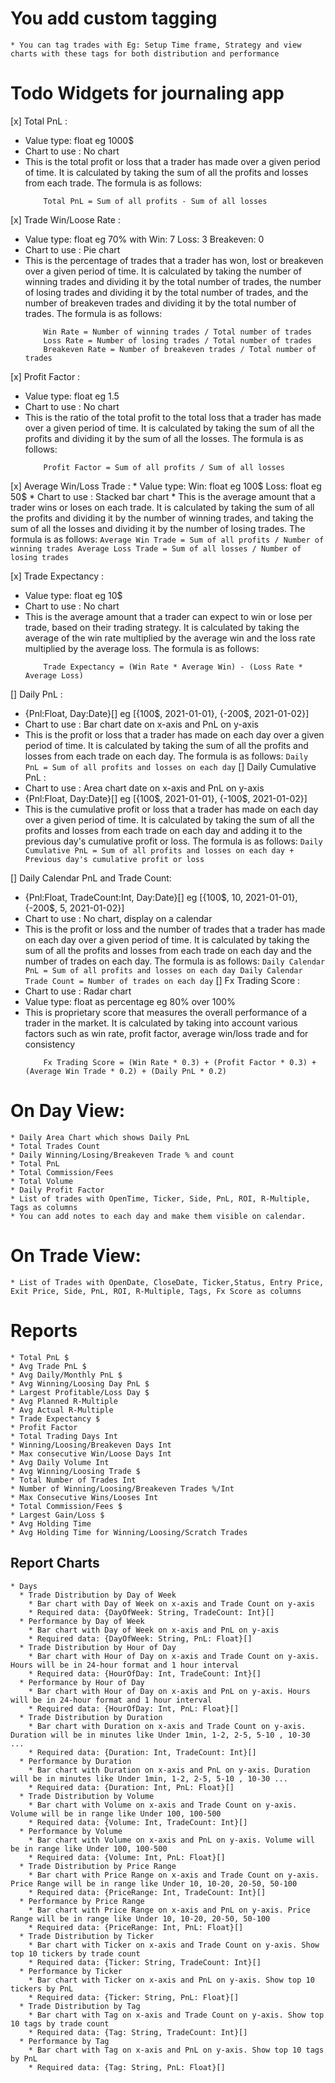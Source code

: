 # You add custom tagging
    * You can tag trades with Eg: Setup Time frame, Strategy and view charts with these tags for both distribution and performance

# Todo Widgets for journaling app

[x] Total PnL  : 
  * Value type: float eg 1000$  
  * Chart to use : No chart
  * This is the total profit or loss that a trader has made over a given period of time. It is calculated by taking the sum of all the profits and losses from each trade. The formula is as follows:
    ```
        Total PnL = Sum of all profits - Sum of all losses
    ```

[x] Trade Win/Loose Rate :
  * Value type: float eg 70% with Win: 7 Loss: 3 Breakeven: 0
  * Chart to use : Pie chart
  * This is the percentage of trades that a trader has won, lost or breakeven over a given period of time. It is calculated by taking the number of winning trades and dividing it by the total number of trades, the number of losing trades and dividing it by the total number of trades, and the number of breakeven trades and dividing it by the total number of trades. The formula is as follows:
    ```
        Win Rate = Number of winning trades / Total number of trades
        Loss Rate = Number of losing trades / Total number of trades
        Breakeven Rate = Number of breakeven trades / Total number of trades
    ```
[x] Profit Factor : 
  * Value type: float eg 1.5
  * Chart to use : No chart
  * This is the ratio of the total profit to the total loss that a trader has made over a given period of time. It is calculated by taking the sum of all the profits and dividing it by the sum of all the losses. The formula is as follows:
    ```
        Profit Factor = Sum of all profits / Sum of all losses
    ```

[x] Average Win/Loss Trade : 
    * Value type: Win: float eg 100$ Loss: float eg 50$
    * Chart to use : Stacked bar chart
    * This is the average amount that a trader wins or loses on each trade. It is calculated by taking the sum of all the profits and dividing it by the number of winning trades, and taking the sum of all the losses and dividing it by the number of losing trades. The formula is as follows:
    ```
        Average Win Trade = Sum of all profits / Number of winning trades
        Average Loss Trade = Sum of all losses / Number of losing trades
    ```

[x] Trade Expectancy : 
  * Value type: float eg 10$
  * Chart to use : No chart
  * This is the average amount that a trader can expect to win or lose per trade, based on their trading strategy. It is calculated by taking the average of the win rate multiplied by the average win and the loss rate multiplied by the average loss. The formula is as follows:
    ```
        Trade Expectancy = (Win Rate * Average Win) - (Loss Rate * Average Loss)
    ```

[] Daily PnL :
  * {Pnl:Float, Day:Date}[] eg [{100$, 2021-01-01}, {-200$, 2021-01-02}]
  * Chart to use : Bar chart date on x-axis and PnL on y-axis
  * This is the profit or loss that a trader has made on each day over a given period of time. It is calculated by taking the sum of all the profits and losses from each trade on each day. The formula is as follows:
        ```
            Daily PnL = Sum of all profits and losses on each day
        ```
[] Daily Cumulative PnL :
  * Chart to use : Area chart date on x-axis and PnL on y-axis
  * {Pnl:Float, Day:Date}[] eg [{100$, 2021-01-01}, {-100$, 2021-01-02}]
  * This is the cumulative profit or loss that a trader has made on each day over a given period of time. It is calculated by taking the sum of all the profits and losses from each trade on each day and adding it to the previous day's cumulative profit or loss. The formula is as follows:
        ```
            Daily Cumulative PnL = Sum of all profits and losses on each day + Previous day's cumulative profit or loss
        ```

[] Daily Calendar PnL and Trade Count:
  * {Pnl:Float, TradeCount:Int, Day:Date}[] eg [{100$, 10, 2021-01-01}, {-200$, 5, 2021-01-02}]
  * Chart to use : No chart, display on a calendar
  * This is the profit or loss and the number of trades that a trader has made on each day over a given period of time. It is calculated by taking the sum of all the profits and losses from each trade on each day and the number of trades on each day. The formula is as follows:
        ```
            Daily Calendar PnL = Sum of all profits and losses on each day
            Daily Calendar Trade Count = Number of trades on each day
        ```
[] Fx Trading Score :
  * Chart to use : Radar chart
  * Value type: float as percentage eg 80% over 100%
  * This is proprietary score that measures the overall performance of a trader in the market. It is calculated by taking into account various factors such as win rate, profit factor, average win/loss trade and for consistency 
    ```
        Fx Trading Score = (Win Rate * 0.3) + (Profit Factor * 0.3) + (Average Win Trade * 0.2) + (Daily PnL * 0.2)
    ```



# On Day View:
    * Daily Area Chart which shows Daily PnL
    * Total Trades Count
    * Daily Winning/Losing/Breakeven Trade % and count
    * Total PnL
    * Total Commission/Fees
    * Total Volume
    * Daily Profit Factor
    * List of trades with OpenTime, Ticker, Side, PnL, ROI, R-Multiple, Tags as columns
    * You can add notes to each day and make them visible on calendar.

# On Trade View:
    * List of Trades with OpenDate, CloseDate, Ticker,Status, Entry Price, Exit Price, Side, PnL, ROI, R-Multiple, Tags, Fx Score as columns

# Reports
    * Total PnL $
    * Avg Trade PnL $
    * Avg Daily/Monthly PnL $
    * Avg Winning/Loosing Day PnL $
    * Largest Profitable/Loss Day $
    * Avg Planned R-Multiple
    * Avg Actual R-Multiple
    * Trade Expectancy $
    * Profit Factor
    * Total Trading Days Int
    * Winning/Loosing/Breakeven Days Int
    * Max consecutive Win/Loose Days Int
    * Avg Daily Volume Int
    * Avg Winning/Loosing Trade $
    * Total Number of Trades Int
    * Number of Winning/Loosing/Breakeven Trades %/Int
    * Max Consecutive Wins/Looses Int
    * Total Commission/Fees $
    * Largest Gain/Loss $
    * Avg Holding Time
    * Avg Holding Time for Winning/Loosing/Scratch Trades
## Report Charts
    * Days 
      * Trade Distribution by Day of Week
        * Bar chart with Day of Week on x-axis and Trade Count on y-axis 
        * Required data: {DayOfWeek: String, TradeCount: Int}[]
      * Performance by Day of Week
        * Bar chart with Day of Week on x-axis and PnL on y-axis
        * Required data: {DayOfWeek: String, PnL: Float}[]
      * Trade Distribution by Hour of Day
        * Bar chart with Hour of Day on x-axis and Trade Count on y-axis. Hours will be in 24-hour format and 1 hour interval
        * Required data: {HourOfDay: Int, TradeCount: Int}[]
      * Performance by Hour of Day
        * Bar chart with Hour of Day on x-axis and PnL on y-axis. Hours will be in 24-hour format and 1 hour interval
        * Required data: {HourOfDay: Int, PnL: Float}[]
      * Trade Distribution by Duration
        * Bar chart with Duration on x-axis and Trade Count on y-axis. Duration will be in minutes like Under 1min, 1-2, 2-5, 5-10 , 10-30 ...
        * Required data: {Duration: Int, TradeCount: Int}[]
      * Performance by Duration
        * Bar chart with Duration on x-axis and PnL on y-axis. Duration will be in minutes like Under 1min, 1-2, 2-5, 5-10 , 10-30 ...
        * Required data: {Duration: Int, PnL: Float}[]
      * Trade Distribution by Volume
        * Bar chart with Volume on x-axis and Trade Count on y-axis. Volume will be in range like Under 100, 100-500 
        * Required data: {Volume: Int, TradeCount: Int}[]
      * Performance by Volume
        * Bar chart with Volume on x-axis and PnL on y-axis. Volume will be in range like Under 100, 100-500 
        * Required data: {Volume: Int, PnL: Float}[]
      * Trade Distribution by Price Range
        * Bar chart with Price Range on x-axis and Trade Count on y-axis. Price Range will be in range like Under 10, 10-20, 20-50, 50-100
        * Required data: {PriceRange: Int, TradeCount: Int}[]
      * Performance by Price Range
        * Bar chart with Price Range on x-axis and PnL on y-axis. Price Range will be in range like Under 10, 10-20, 20-50, 50-100
        * Required data: {PriceRange: Int, PnL: Float}[]
      * Trade Distribution by Ticker
        * Bar chart with Ticker on x-axis and Trade Count on y-axis. Show top 10 tickers by trade count
        * Required data: {Ticker: String, TradeCount: Int}[]
      * Performance by Ticker
        * Bar chart with Ticker on x-axis and PnL on y-axis. Show top 10 tickers by PnL
        * Required data: {Ticker: String, PnL: Float}[]
      * Trade Distribution by Tag
        * Bar chart with Tag on x-axis and Trade Count on y-axis. Show top 10 tags by trade count
        * Required data: {Tag: String, TradeCount: Int}[]
      * Performance by Tag
        * Bar chart with Tag on x-axis and PnL on y-axis. Show top 10 tags by PnL
        * Required data: {Tag: String, PnL: Float}[]